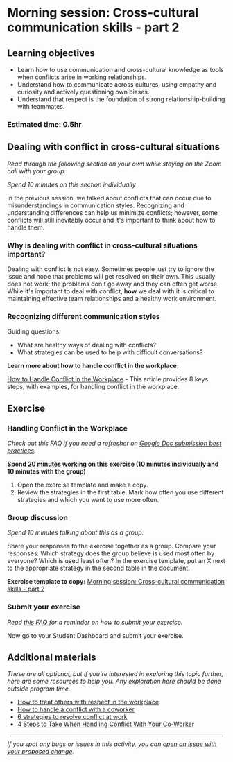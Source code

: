 # Morning session: Cross-cultural communication skills - part 2

## Learning objectives

- Learn how to use communication and cross-cultural knowledge as tools when conflicts arise in working relationships.
- Understand how to communicate across cultures, using empathy and curiosity and actively questioning own biases.
- Understand that respect is the foundation of strong relationship-building with teammates.

### **Estimated time**: 0.5hr

## Dealing with conflict in cross-cultural situations

*Read through the following section on your own while staying on the Zoom call with your group.* 

*Spend 10 minutes on this section individually*

In the previous session, we talked about conflicts that can occur due to misunderstandings in communication styles. Recognizing and understanding differences can help us minimize conflicts; however, some conflicts will still inevitably occur and it's important to think about how to handle them.

### Why is dealing with conflict in cross-cultural situations important?

Dealing with conflict is not easy. Sometimes people just try to ignore the issue and hope that problems will get resolved on their own. This usually does not work; the problems don't go away and they can often get worse. While it's important to deal with conflict, **how** we deal with it is critical to maintaining effective team relationships and a healthy work environment. 

### Recognizing different communication styles

Guiding questions:

- What are healthy ways of dealing with conflicts?
- What strategies can be used to help with difficult conversations?

**Learn more about how to handle conflict in the workplace:**

[How to Handle Conflict in the Workplace](https://blink.ucsd.edu/HR/supervising/conflict/handle.html#2.-Focus-on-behavior-and-events) - This article provides 8 keys steps, with examples, for handling conflict in the workplace.

## Exercise

### Handling Conflict in the Workplace

*Check out this FAQ if you need a refresher on [Google Doc submission best practices](https://microverse.zendesk.com/hc/en-us/articles/360063156813).*

**Spend 20 minutes working on this exercise (10 minutes individually and 10 minutes with the group)**

1. Open the exercise template and make a copy.
2. Review the strategies in the first table. Mark how often you use different strategies and which you want to use more often.

### Group discussion

*Spend 10 minutes talking about this as a group.* 

Share your responses to the exercise together as a group. Compare your responses. Which strategy does the group believe is used most often by everyone? Which is used least often? In the exercise template, put an X next to the appropriate strategy in the second table in the document. 

**Exercise template to copy:** [Morning session: Cross-cultural communication skills - part 2](https://docs.google.com/document/d/1RG69X1lqBVOFMZdfsuDzSg4dKl02vmVG4bOPrLmqZwg/edit#)

### Submit your exercise

*Read [this FAQ](https://microverse.zendesk.com/hc/en-us/articles/360061344234) for a reminder on how to submit your exercise.* 

Now go to your Student Dashboard and submit your exercise.

## Additional materials

*These are all optional, but if you're interested in exploring this topic further, here are some resources to help you. Any exploration here should be done outside program time.*

- [How to treat others with respect in the workplace](https://www.indeed.com/career-advice/career-development/how-to-treat-others-with-respect)
- [How to handle a conflict with a coworker](https://www.bustle.com/articles/103025-8-ways-to-handle-a-conflict-with-a-coworker)
- [6 strategies to resolve conflict at work](https://www.entrepreneur.com/article/303617)
- [4 Steps to Take When Handling Conflict With Your Co-Worker](https://www.newerahrsolutions.com/2018/04/30/steps-to-handling-conflict-with-co-worker/)


------

_If you spot any bugs or issues in this activity, you can [open an issue with your proposed change](https://github.com/microverseinc/curriculum-transversal-skills/blob/main/git-github/articles/open_issue.md)._
